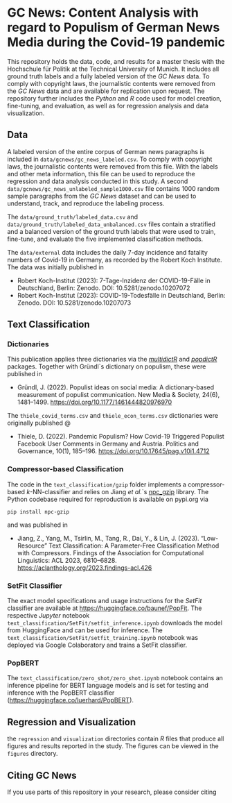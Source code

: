 # GC News: Content Analysis with regard to Populism of German News Media during the Covid-19 pandemic

This repository holds the data, code, and results for a master thesis with the Hochschule für Politik at the Technical University of Munich. It includes all ground truth labels and a fully labeled version of the _GC News_ data. To comply with copyright laws, the journalistic contents were removed from the _GC News_ data and are available for replication upon request. The repository further includes the _Python_ and _R_ code used for model creation, fine-tuning, and evaluation, as well as for regression analysis and data visualization. 

## Data

A labeled version of the entire corpus of German news paragraphs is included in `data/gcnews/gc_news_labeled.csv`. To comply with copyright laws, the journalistic contents were removed from this file. With the labels and other meta information, this file can be used to reproduce the regression and data analysis conducted in this study. A second `data/gcnews/gc_news_unlabeled_sample1000.csv` file contains 1000 random sample paragraphs from the _GC News_ dataset and can be used to understand, track, and reproduce the labeling process. 

The `data/ground_truth/labeled_data.csv` and `data/ground_truth/labeled_data_unbalanced.csv` files contain a stratified and a balanced version of the ground truth labels that were used to train, fine-tune, and evaluate the five implemented classification methods. 

The `data/external` data includes the daily 7-day incidence and fatality numbers of Covid-19 in Germany, as recorded by the Robert Koch Institute. The data was initially published in
- Robert Koch-Institut (2023): 7-Tage-Inzidenz der COVID-19-Fälle in Deutschland, Berlin: Zenodo. DOI: 10.5281/zenodo.10207072
- Robert Koch-Institut (2023): COVID-19-Todesfälle in Deutschland, Berlin: Zenodo. DOI: 10.5281/zenodo.10207073

## Text Classification

### Dictionaries

This publication applies three dictionaries via the [_multidictR_](https://github.com/jogrue/multidictR) and [_popdictR_](https://github.com/jogrue/popdictR) packages. Together with Gründl`s dictionary on populism, these were published in 
- Gründl, J. (2022). Populist ideas on social media: A dictionary-based measurement of populist communication. New Media & Society, 24(6), 1481–1499. https://doi.org/10.1177/1461444820976970

The `thiele_covid_terms.csv` and `thiele_econ_terms.csv` dictionaries were originally published @
- Thiele, D. (2022). Pandemic Populism? How Covid-19 Triggered Populist Facebook User Comments in Germany and Austria. Politics and Governance, 10(1), 185–196. https://doi.org/10.17645/pag.v10i1.4712

### Compressor-based Classification

The code in the `text_classification/gzip` folder implements a compressor-based _k_-NN-classifier and relies on Jiang _et al._`s [npc_gzip](https://github.com/bazingagin/npc_gzip) library. The Python codebase required for reproduction is available on pypi.org via
```
pip install npc-gzip
```
and was published in 
- Jiang, Z., Yang, M., Tsirlin, M., Tang, R., Dai, Y., & Lin, J. (2023). “Low-Resource” Text Classification: A Parameter-Free Classification Method with Compressors. Findings of the Association for Computational Linguistics: ACL 2023, 6810–6828. https://aclanthology.org/2023.findings-acl.426

### SetFit Classifier
The exact model specifications and usage instructions for the _SetFit_ classifier are available at https://huggingface.co/baunef/PopFit. The respective _Jupyter_ notebook `text_classification/SetFit/setfit_inference.ipynb` downloads the model from HuggingFace and can be used for inference. The `text_classification/SetFit/setfit_training.ipynb` notebook was deployed via Google Colaboratory and trains a SetFit classifier. 

### PopBERT
The `text_classification/zero_shot/zero_shot.ipynb` notebook contains an inference pipeline for BERT language models and is set for testing and inference with the PopBERT classifier (https://huggingface.co/luerhard/PopBERT). 

## Regression and Visualization

the `regression` and `visualization` directories contain _R_ files that produce all figures and results reported in the study. The figures can be viewed in the `figures` directory. 


 
 



## Citing GC News

If you use parts of this repository in your research, please consider citing
